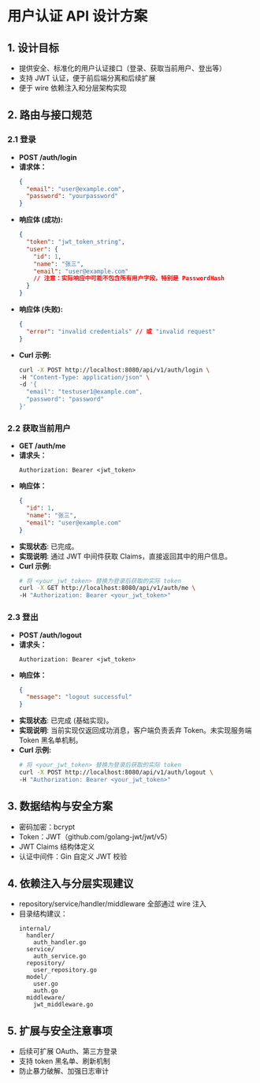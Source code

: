 # 用户认证 API 设计方案

## 1. 设计目标

- 提供安全、标准化的用户认证接口（登录、获取当前用户、登出等）
- 支持 JWT 认证，便于前后端分离和后续扩展
- 便于 wire 依赖注入和分层架构实现

## 2. 路由与接口规范

### 2.1 登录

- **POST /auth/login**
- **请求体：**
  ```json
  {
    "email": "user@example.com",
    "password": "yourpassword"
  }
  ```
- **响应体 (成功):**
  ```json
  {
    "token": "jwt_token_string",
    "user": {
      "id": 1,
      "name": "张三",
      "email": "user@example.com"
      // 注意：实际响应中可能不包含所有用户字段，特别是 PasswordHash
    }
  }
  ```
- **响应体 (失败):**
  ```json
  {
    "error": "invalid credentials" // 或 "invalid request"
  }
  ```
- **Curl 示例:**
  ```bash
  curl -X POST http://localhost:8080/api/v1/auth/login \
  -H "Content-Type: application/json" \
  -d '{
    "email": "testuser1@example.com",
    "password": "password"
  }'
  ```

### 2.2 获取当前用户

- **GET /auth/me**
- **请求头：**
  ```
  Authorization: Bearer <jwt_token>
  ```
- **响应体：**
  ```json
  {
    "id": 1,
    "name": "张三",
    "email": "user@example.com"
  }
  ```
- **实现状态**: 已完成。
- **实现说明**: 通过 JWT 中间件获取 Claims，直接返回其中的用户信息。
- **Curl 示例:**
  ```bash
  # 将 <your_jwt_token> 替换为登录后获取的实际 token
  curl -X GET http://localhost:8080/api/v1/auth/me \
  -H "Authorization: Bearer <your_jwt_token>"
  ```

### 2.3 登出

- **POST /auth/logout**
- **请求头：**
  ```
  Authorization: Bearer <jwt_token>
  ```
- **响应体：**
  ```json
  {
    "message": "logout successful"
  }
  ```
- **实现状态**: 已完成 (基础实现)。
- **实现说明**: 当前实现仅返回成功消息，客户端负责丢弃 Token。未实现服务端 Token 黑名单机制。
- **Curl 示例:**
  ```bash
  # 将 <your_jwt_token> 替换为登录后获取的实际 token
  curl -X POST http://localhost:8080/api/v1/auth/logout \
  -H "Authorization: Bearer <your_jwt_token>"
  ```

## 3. 数据结构与安全方案

- 密码加密：bcrypt
- Token：JWT（github.com/golang-jwt/jwt/v5）
- JWT Claims 结构体定义
- 认证中间件：Gin 自定义 JWT 校验

## 4. 依赖注入与分层实现建议

- repository/service/handler/middleware 全部通过 wire 注入
- 目录结构建议：
  ```
  internal/
    handler/
      auth_handler.go
    service/
      auth_service.go
    repository/
      user_repository.go
    model/
      user.go
      auth.go
    middleware/
      jwt_middleware.go
  ```

## 5. 扩展与安全注意事项

- 后续可扩展 OAuth、第三方登录
- 支持 token 黑名单、刷新机制
- 防止暴力破解、加强日志审计
